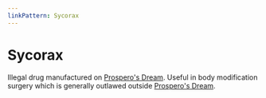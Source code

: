 ```yaml
---
linkPattern: Sycorax
---
```

# Sycorax

Illegal drug manufactured on [Prospero's Dream](prosperos-dream.md).
Useful in body modification surgery which is generally outlawed outside [Prospero's Dream](prosperos-dream.md).
